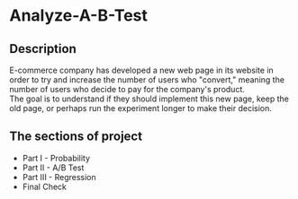 # Analyze-A-B-Test
## Description
E-commerce company has developed a new web page in its website in order to try and increase the number of users who "convert," meaning the number of users who decide to pay for the company's product.<br> 
The goal is to understand if they should implement this new page, keep the old page, or perhaps run the experiment longer to make their decision.
## The sections of project
- Part I - Probability
- Part II - A/B Test
- Part III - Regression
- Final Check
